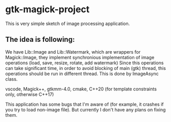 # gtk-magick-project
This is very simple sketch of image processing application. 


## The idea is following:
We have Lib::Image and Lib::Watermark, which are wrappers for Magick::Image, 
they implement synchronious implementation of image operations (load, save, resize, rotate, add watermark)
Since this operations can take significant time, in order to avoid blocking of main (gtk) thread, 
this operations should be run in different thread. This is done by ImageAsync class.

vscode, Magick++, gtkmm-4.0, cmake, C++20 (for template constraints only, otherwise C++17)


This application has some bugs that I'm aware of (for example, it crashes if you try to load non-image file).
But currently I don't have any plans on fixing them.
